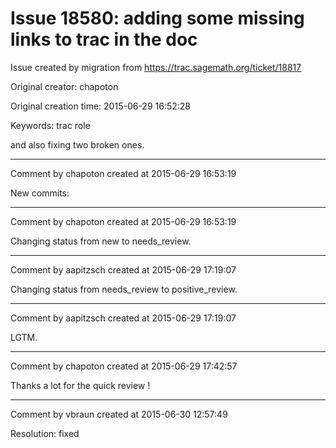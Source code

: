 # Issue 18580: adding some missing links to trac in the doc

Issue created by migration from https://trac.sagemath.org/ticket/18817

Original creator: chapoton

Original creation time: 2015-06-29 16:52:28

Keywords: trac role

and also fixing two broken ones.


---

Comment by chapoton created at 2015-06-29 16:53:19

New commits:


---

Comment by chapoton created at 2015-06-29 16:53:19

Changing status from new to needs_review.


---

Comment by aapitzsch created at 2015-06-29 17:19:07

Changing status from needs_review to positive_review.


---

Comment by aapitzsch created at 2015-06-29 17:19:07

LGTM.


---

Comment by chapoton created at 2015-06-29 17:42:57

Thanks a lot for the quick review !


---

Comment by vbraun created at 2015-06-30 12:57:49

Resolution: fixed
